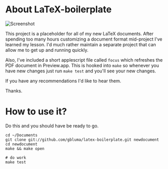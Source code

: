 # About LaTeX-boilerplate

![Screenshot](https://github.com/gbluma/latex-boilerplate/raw/master/screenshot.png)

This project is a placeholder for all of my new LaTeX documents. After
spending too many hours customizing a document format mid-project I've learned my lesson. 
I'd much rather maintain a separate project that can allow me to get up and running quickly.

Also, I've included a short applescript file called `focus` which refreshes
the PDF document in Preview.app. This is hooked into `make` so whenever you 
have new changes just run `make test` and you'll see your new changes.

If you have any recommendations I'd like to hear them.

Thanks.

# How to use it?

Do this and you should have be ready to go.

    cd ~/Documents
    git clone git://github.com/gbluma/latex-boilerplate.git newdocument
    cd newdocument
    make && make open

    # do work
    make test

